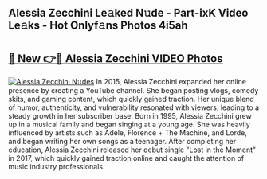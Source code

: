 ## Alessia Zecchini Le𝚊ked N𝚞de - Part-ixK Video Le𝚊ks - Hot Onlyf𝚊ns Photos 4i5ah

# <h2><a href="http://ab51132.deff.icu/?id=Alessia+Zecchini">🔗 New 👉🔴 Alessia Zecchini VIDEO Photos</a></h2>

[![Alessia Zecchini N𝚞des](https://i.imgur.com/rIISA9y.gif)](http://ab51132.deff.icu/?id=Alessia+Zecchini)
In 2015, Alessia Zecchini expanded her online presence by creating a YouTube channel. She began posting vlogs, comedy skits, and gaming content, which quickly gained traction. Her unique blend of humor, authenticity, and vulnerability resonated with viewers, leading to a steady growth in her subscriber base. Born in 1995, Alessia Zecchini grew up in a musical family and began singing at a young age. She was heavily influenced by artists such as Adele, Florence + The Machine, and Lorde, and began writing her own songs as a teenager. After completing her education, Alessia Zecchini released her debut single "Lost in the Moment" in 2017, which quickly gained traction online and caught the attention of music industry professionals.
